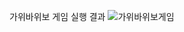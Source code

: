 가위바위보 게임 실행 결과
![가위바위보게임](https://github.com/qorehdtjq403/C/assets/108311468/27474f23-a43c-492f-a333-91b9a27db221)
